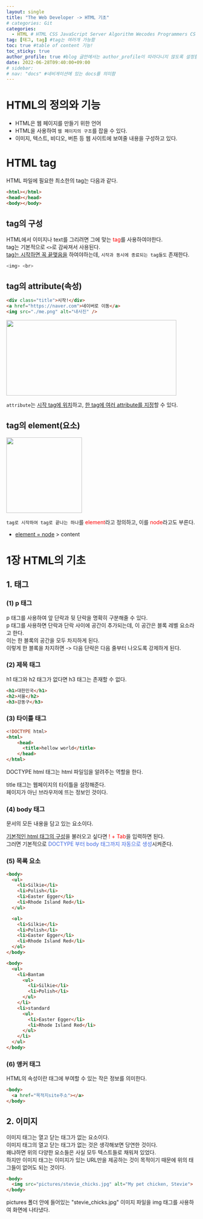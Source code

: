 ```yaml
---
layout: single
title: "The Web Developer -> HTML 기초"
# categories: Git
categories:
  - HTML # HTML CSS JavaScript Server Algorithm Wecodes Programmers CS Github Blog
tag: [태그, tag] #tag는 여러개 가능함
toc: true #table of content 기능!
toc_sticky: true
author_profile: true #blog 글안에서는 author_profile이 따라다니지 않도록 설정함
date: 2022-06-28T09:40:00+09:00
# sidebar:
# nav: "docs" #네비게이션에 있는 docs를 의미함
---
```


# HTML의 정의와 기능

- HTML은 웹 페이지를 만들기 위한 언어
- HTML을 사용하여 `웹 페이지의 구조`를 잡을 수 있다.
- 이미지, 텍스트, 비디오, 버튼 등 웹 사이트에 보여줄 내용을 구성하고 있다.

# HTML tag

HTML 파일에 필요한 최소한의 tag는 다음과 같다.

```html
<html></html>
<head></head>
<body></body>
```

## tag의 구성

HTML에서 이미지나 text를 그리려면 그에 맞는 <span style="color:red">tag</span>를 사용하여야한다.  
tag는 기본적으로 `<>`로 감싸져서 사용된다.  
<u>tag는 시작하면 꼭 끝맺음을</u> 하여야하는데, `시작과 동시에 종료되는 tag들도` 존재한다.

```bash
<img> <br>
```

## tag의 attribute(속성)

```html
<div class="title">시작!</div>
<a href="https://naver.com">네이버로 이동</a>
<img src="./me.png" alt="내사진" />
```

<img src="https://user-images.githubusercontent.com/87808288/152677335-5d01e2bf-0327-4d6f-ba00-a34c18b3888a.png" width="450" height="200">

`attribute`는 <u>시작 tag에 위치</u>하고, <u>한 tag에 여러 attribute를 지정</u>할 수 있다.

## tag의 element(요소)

<img src="https://user-images.githubusercontent.com/87808288/152675115-dfa6c37f-4064-45b1-bb85-6a3b291e3d0b.png" width="200" height="200">

`tag로 시작하여 tag로 끝나는 하나`를 <span style="color:red">element</span>라고 정의하고, 이를 <span style="color:red">node</span>라고도 부른다.

- <u>element = node</u> > content

# 1장 HTML의 기초
## 1. 태그
### (1) p 태그
p 태그를 사용하여 앞 단락과 뒷 단락을 명확히 구분해줄 수 있다.  
p 태그를 사용하면 단락과 단락 사이에 공간이 추가되는데, 이 공간은 블록 레벨 요소라고 한다.  
이는 한 블록의 공간을 모두 차지하게 된다.  
이렇게 한 블록을 차지하면 -> 다음 단락은 다음 줄부터 나오도록 강제하게 된다.  

### (2) 제목 태그
h1 태그와 h2 태그가 없다면 h3 태그는 존재할 수 없다.  

```html
<h1>대한민국</h1>
<h2>서울</h2>
<h3>강동구</h3>
```

### (3) 타이틀 태그
```html
<!DOCTYPE html>
<html>
    <head>
      <title>hellow world</title>
    </head>
</html>
```

DOCTYPE html 태그는 html 파일임을 알려주는 역할을 한다.  

title 태그는 웹페이지의 타이틀을 설정해준다.  
페이지가 아닌 브라우저에 뜨는 정보인 것이다.  

### (4) body 태그
문서의 모든 내용을 담고 있는 요소이다.  

<u>기본적인 html 태그의 구성</u>을 불러오고 싶다면 <span style="color:red">! + Tab</span>을 입력하면 된다.  
그러면 기본적으로 <span style="color:royalblue">DOCTYPE 부터 body 태그까지 자동으로 생성</span>시켜준다.  

### (5) 목록 요소
```html
<body>
  <ul>
    <li>Silkie</li>
    <li>Polish</li>
    <li>Easter Egger</li>
    <li>Rhode Island Red</li>
  </ul>

  <ol>
    <li>Silkie</li>
    <li>Polish</li>
    <li>Easter Egger</li>
    <li>Rhode Island Red</li>
  </ol>
</body>
```

```html
<body>
  <ul>
    <li>Bantam
      <ul>
        <li>Silkie</li>
        <li>Polish</li>
      </ul>
    </li>
    <li>standard
      <ul>
        <li>Easter Egger</li>
        <li>Rhode Island Red</li>
      </ul>
    </li>
  </ul>
</body>
```

### (6) 앵커 태그
HTML의 속성이란 태그에 부여할 수 있는 작은 정보를 의미한다.  

```html
<body>
  <a href="목적지site주소"></a>
</body>
```

## 2. 이미지
이미지 태그는 열고 닫는 태그가 없는 요소이다.  
이미지 태그의 열고 닫는 태그가 없는 것은 생각해보면 당연한 것이다.  
왜냐하면 위의 다양한 요소들은 사실 모두 텍스트들로 채워져 있었다.  
하지만 이미지 태그는 이미지가 있는 URL만을 제공하는 것이 목적이기 때문에 위의 태그들이 없어도 되는 것이다.  

```html
<body>
  <img src="pictures/stevie_chicks.jpg" alt="My pet chicken, Stevie">
</body>
```

pictures 폴더 안에 들어있는 "stevie_chicks.jpg" 이미지 파일을 img 태그를 사용하여 화면에 나타냈다.  



<!-- <span style="color:royalblue"> -->

<!-- ### 2. Link 넣기

```

유형 1: (설명어를 입력) : [gunhee's coding blog](https://gunhee-jeong.github.io/)
유형 2: (URL 자동연결) : <https://gunhee-jeong.github.io/>
유형 3: (동일 파일 내 '문단으로 이동') : [1. Header로 이동](###-1-header)

```

유형 1: (설명어를 입력) : [gunhee's coding blog](https://gunhee-jeong.github.io/)
유형 2: (URL 자동연결) : <https://gunhee-jeong.github.io/>
유형 3: (동일 파일 내 '문단으로 이동') : [1. Header로 이동](#1-header)
유형 3의 방법

1. 특수문자를 제거
2. 스페이스는 -로 바꾸고
3. 대문자는 소문자로!
   그래서 ### 1. Header -> #1-header

## Link: [google][https://www.google.com/]

### 3. 수평선

```

---

```

---

### 4. 라인 바꾸기

```

스페이스바를 2번 눌러주면 다음칸으로
이동할 수 있어요!

```

---

스페이스바를 2번 눌러주면
다음칸으로 이동할 수 있어요!

### 5. list 만들기

```

1. 1번
2. 2번
3. 3번

- 순서없는 list
  - 순서없는 list
    - 순서없는 list

```

1. 1번
2. 2번
3. 3번

- 순서없는 list
  - 순서없는 list
    - 순서없는 list

---

### 6. font 관련

```

**진하게** -> 볼드
_기울여서_ -> 이탤릭체
~~취소선~~ -> 취소선

<ul>밑줄넣기</ul> -> 밑줄
<span style="color:red">빨간 글씨</span> -> 글자색
이것이 `인라인` 입니다 -> 인라인 코드
```

**진하게** -> 볼드
_기울여서_ -> 이탤릭체
~~취소선~~ -> 취소선
<u>밑줄넣기</u> -> 밑줄
<span style="color:red">빨간 글씨</span>
이것이 `인라인` 입니다 -> 인라인 코드

---

### 7. 인용구문

```
> coding
>
> > JavaScript
> >
> > > 내가 프짱!
```

> coding
>
> > JavaScript
> >
> > > 내가 프짱!

---

### 8. 이미지 삽입

```
유형1: ('사이즈를 조절' -> HTML 태그 사용) : <img src="https://gunhee-jeong.github.io/assets/images/blogLogo.png" width="300" height="200">
유형2: (이미지 삽입 후 -> 링크 걸기)
[![이미지](https://gunhee-jeong.github.io/assets/images/blogLogo/blogLogo.png)](https://gunhee-jeong.github.io/)
```

유형1: ('사이즈를 조절' -> HTML 태그 사용) : <img src="https://gunhee-jeong.github.io/assets/images/blogLogo.png" width="300" height="200">
유형2: (이미지 삽입 후 -> 링크 걸기)
[![이미지](https://gunhee-jeong.github.io/assets/images/blogLogo.png)](https://gunhee-jeong.github.io/)

### 9. 표 만들기

```
||국어|영어|
| :--- | ---: | :--: |
|건희 | 100점 | 100점
|철수 | 100점 | 100점
```

|      |  국어 | 영어  |
| :--- | ----: | :---: |
| 건희 | 100점 | 100점 |
| 철수 | 100점 | 100점 |

> - header를 넣고 싶은 경우 ---을 사용하고 :을 이용하여 정렬에 사용함!

### 10. 토글 만들기

```
<details>
<summary>여기를 누르세요</summary>
<div markdown="1">
숨겨진 내용
</div>
</details>
```

<details>
<summary>여기를 누르세요</summary>
<div markdown="1">
숨겨진 내용
</div>
</details> -->
